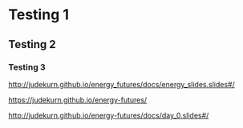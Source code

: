 # Testing 1

## Testing 2

### Testing 3


http://judekurn.github.io/energy_futures/docs/energy_slides.slides#/

https://judekurn.github.io/energy-futures/

http://judekurn.github.io/energy-futures/docs/day_0.slides#/

